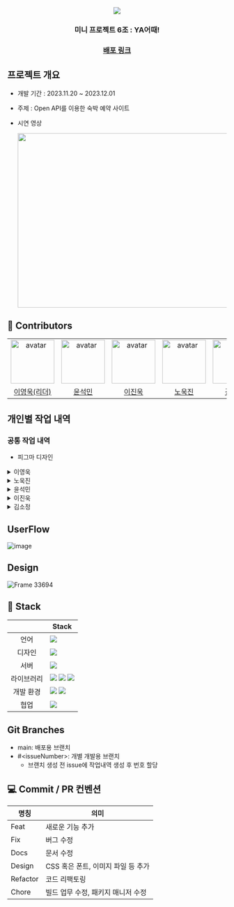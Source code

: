 <div align="center">
  <img src="https://github.com/Mini-Team-6/Mini-Team-6-Frontend/assets/87873821/cbf20a94-c3ea-4a0f-a88d-6f4d7fe25885">
  
  ### 미니 프로젝트 6조 : YA어때! 
  ### [배포 링크](https://mini-6-frontend.web.app/)

</div>

## 프로젝트 개요

- 개발 기간 : 2023.11.20 ~ 2023.12.01
- 주제 : Open API를 이용한 숙박 예약 사이트
- 시연 영상

  [<img src="https://img.youtube.com/vi/BANYKb6jIfQ/hqdefault.jpg" width="600" height="400"
  />](https://www.youtube.com/embed/BANYKb6jIfQ)

## :clap: Contributors

<table>
    <tr>
        <td align="center"><img alt="avatar" src="https://github.com/wowba.png" width="100"></td>
        <td align="center"><img alt="avatar" src="https://github.com/dbstjrals.png" width="100"></td>
        <td align="center"><img alt="avatar" src="https://github.com/KittelLee.png" width="100"></td>
        <td align="center"><img alt="avatar" src="https://github.com/NohWookJin.png" width="100"></td>
        <td align="center"><img alt="avatar" src="https://github.com/KSJT.png" width="100"></td>
    </tr>
    <tr>
        <td align="center"><a href="https://github.com/wowba">이영욱(리더)</a></td>
        <td align="center"><a href="https://github.com/dbstjrals">윤석민</a></td>
        <td align="center"><a href="https://github.com/KittelLee">이진욱</a></td>
        <td align="center"><a href="https://github.com/NohWookJin">노욱진</a></td>
        <td align="center"><a href="https://github.com/KSJT">김소정</a></td>
    </tr>
</table>

## 개인별 작업 내역

### 공통 작업 내역

- 피그마 디자인

<details>
<summary>이영욱</summary>

### 이영욱 작업 내역

- 개발 환경 세팅
  - Vite 를 이용한 React 세팅을 통해 번들링 속도 향상
  - Github Action, Firebase web Hosting을 이용하여 CICD 환경 구성
  - 글로벌 CSS 스타일 작성
- 테스트 환경 추가
  - E2E 테스트를 위해 Playwright 라이브러리 설치 및 팀원에게 사용법 설명
  - github action과 연계하여 PR 혹은 Merge 시 테스트 동작 환경 설정
- 페이지 작업 내역
  - 헤더 공통 컴포넌트 제작
    - switch 문을 이용해 각 엔드포인트 별 헤더 제공
  - 사이드바 공통 컴포넌트 제작
    - 로그인 여부에 따라 보여지는 메뉴 변경
  - 검색 페이지 구현
    - queryString을 이용해 검색 페이지 내 키워드 및 카테고리 저장
      - 링크를 상대방에게 공유시 동일한 페이지 및 검색 결과 확인 가능
    - Intersection Observer API를 이용해 무한 스크롤 이벤트 구현
    - React query의 useInfiniteQuery를 백엔드 검색 결과 API와 연동하여 페이징 구현
      - 다음 페이지 이동 후 뒤로가기를 눌러도 캐싱을 통해 처음부터 데이터를 불러오지 않도록 구현
      - 로딩 시 isLoading, isFetching을 활용해 스켈레톤 컴포넌트 렌더링

</details>

<details>
<summary>노욱진</summary>

### 노욱진 작업 내역

**상품(디테일) 페이지**

1. path parameter 사용해 실시간으로 사용자의 체크인, 체크아웃 날짜 그리고 인원을 저장했습니다. 저장한 값들은 장바구니 생성 API에서 파라미터로 넘겨주었고, 예약 페이지에서는 navigate state속성을 이용해 값들을 넘겨주었습니다.

(페이지 진입시 체크인, 체크아웃 날짜를 오늘 내일로 설정, 초기 인원은 2명으로 설정했습니다.)
![image](https://github.com/Mini-Team-6/Mini-Team-6-Frontend/assets/87873821/e0ff75be-7650-47f9-ac54-b15c2b23fcbc)

(이후 사용자가 체크인, 체크아웃 날짜 및 인원 변경시 실시간으로 변경되도록 구현했습니다.)
![image](https://github.com/Mini-Team-6/Mini-Team-6-Frontend/assets/87873821/a7bfea7b-73f5-473a-86c5-233b927e5156)

2. react-query를 사용해 로딩 상태에선 로딩 컴포넌트를, 에러 상태(API를 제공하나 객실 정보가 없는 숙박시설)에선 에러 컴포넌트를 렌더링 했습니다.

- 로딩 컴포넌트

  ![Loading](https://github.com/Mini-Team-6/Mini-Team-6-Frontend/assets/87873821/dac8c9c2-abe8-476b-babe-560d5536f424)

- 에러 컴포넌트

  ![Error](https://github.com/Mini-Team-6/Mini-Team-6-Frontend/assets/87873821/e7d9e0a8-ee99-420e-b1f0-54169fcd2ee6)

**장바구니 페이지**

1. 장바구니 상품 데이터를 패칭할 때 체크인, 체크아웃 날짜 그리고 1박 기준 가격을 따로 가져와서 실질적으로 머무는 날짜에 맞는 가격으로 수정해 패칭했습니다.

![image](https://github.com/Mini-Team-6/Mini-Team-6-Frontend/assets/87873821/9c52ee22-09bf-4d61-a873-acf2b7d05ebe)
![image](https://github.com/Mini-Team-6/Mini-Team-6-Frontend/assets/87873821/6fc33247-a66d-45db-9e5c-aa6b508c0d10)

2. zustand 전역 관리 라이브러리를 통해 사용자가 선택한(체크한) 아이템의 아이디값과 총 가격을 따로 관리했습니다.

![image](https://github.com/Mini-Team-6/Mini-Team-6-Frontend/assets/87873821/28208943-77c7-49cd-8dd9-ee50d6fdd239)

</details>

<details>
<summary>윤석민</summary>

### 윤석민 작업 내역

- 결제(예약 생성) 페이지
- 예약 내역 조회 페이지
</details>

<details>
<summary>이진욱</summary>

### 이진욱 작업 내역

- 회원가입 페이지와 모달창 구현
- 로그인 페이지 구현
- 나의 정보페이지 구현
</details>

<details>
<summary>김소정</summary>

### 김소정 작업 내역

- 메인 페이지
</details>

## UserFlow

![image](https://github.com/Mini-Team-6/Mini-Team-6-Frontend/assets/87873821/4c0951a0-428e-42dd-9cad-2686968f15bf)

## Design

![Frame 33694](https://github.com/Mini-Team-6/Mini-Team-6-Frontend/assets/87873821/9b0d8298-10f6-413b-901a-18a871856442)

## :hammer: Stack

|            | Stack                                                                                                                                                                                                                                                                                                                                       |
| :--------: | ------------------------------------------------------------------------------------------------------------------------------------------------------------------------------------------------------------------------------------------------------------------------------------------------------------------------------------------- |
|    언어    | <img src="https://img.shields.io/badge/typescript-3178C6?style=for-the-badge&logo=typescript&logoColor=white">                                                                                                                                                                                                                              |
|   디자인   | <img src="https://img.shields.io/badge/figma-F24E1E?style=for-the-badge&logo=figma&logoColor=white">                                                                                                                                                                                                                                        |
|    서버    | <img src="https://img.shields.io/badge/Firebase-FFCA28?style=for-the-badge&logo=firebase&logoColor=black"/>                                                                                                                                                                                                                                 |
| 라이브러리 | <img src="https://img.shields.io/badge/React-61DAFB?style=for-the-badge&logo=React&logoColor=black"/> <img src="https://img.shields.io/badge/zustand-007AF4?style=for-the-badge&logo=react&logoColor=black"/> <img src="https://img.shields.io/badge/styled components-DB7093?style=for-the-badge&logo=styled-components&logoColor=white"/> |
| 개발 환경  | <img src="https://img.shields.io/badge/Prettier-F7B93E?logo=prettier&logoColor=fff&style=for-the-badge"/> <img src="https://img.shields.io/badge/Eslint-4B32C3?logo=eslint&logoColor=fff&style=for-the-badge"/>                                                                                                                             |
|    협업    | <img src="https://img.shields.io/badge/github-181717?style=for-the-badge&logo=github&logoColor=white">                                                                                                                                                                                                                                      |

## Git Branches

- main: 배포용 브랜치
- #\<issueNumber>: 개별 개발용 브랜치
  - 브랜치 생성 전 issue에 작업내역 생성 후 번호 할당

## :computer: Commit / PR 컨벤션

| 명칭     | 의미                               |
| -------- | ---------------------------------- |
| Feat     | 새로운 기능 추가                   |
| Fix      | 버그 수정                          |
| Docs     | 문서 수정                          |
| Design   | CSS 혹은 폰트, 이미지 파일 등 추가 |
| Refactor | 코드 리팩토링                      |
| Chore    | 빌드 업무 수정, 패키지 매니저 수정 |
